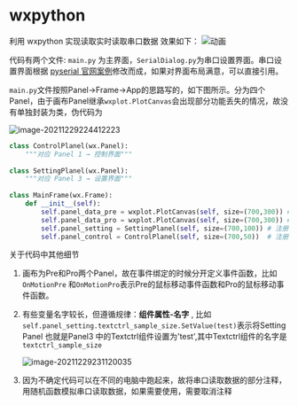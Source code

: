 # wxpython
利用 wxpython 实现读取实时读取串口数据
效果如下：
![动画](https://typora-guohongjie.oss-cn-beijing.aliyuncs.com/img/动画.gif)

代码有两个文件: `main.py` 为主界面，`SerialDialog.py`为串口设置界面。串口设置界面根据 [pyserial 官网案例](https://github.com/pyserial/pyserial/tree/master/examples)修改而成，如果对界面布局满意，可以直接引用。

`main.py`文件按照Panel→Frame→App的思路写的，如下图所示。分为四个Panel，由于画布Panel继承`wxplot.PlotCanvas`会出现部分功能丢失的情况，故没有单独封装为类，伪代码为

![image-20211229224412223](https://typora-guohongjie.oss-cn-beijing.aliyuncs.com/img/image-20211229224412223.png)

```python
class ControlPlanel(wx.Panel):
    """对应 Panel 1 → 控制界面"""
    
class SettingPlanel(wx.Panel):
    """对应 Panel 3 → 设置界面"""
    
class MainFrame(wx.Frame):
    def __init__(self):
        self.panel_data_pre = wxplot.PlotCanvas(self, size=(700,300)) #注册 Panel 2
        self.panel_data_pro = wxplot.PlotCanvas(self, size=(700,300)) # 注册 Panel 4
        self.panel_setting = SettingPlanel(self, size=(700,100)) # 注册 Panel 1 
        self.panel_control = ControlPlanel(self, size=(700,50))  # 注册 Panel 3
```


关于代码中其他细节

1. 画布为Pre和Pro两个Panel，故在事件绑定的时候分开定义事件函数，比如`OnMotionPre` 和`OnMotionPro`表示Pre的鼠标移动事件函数和Pro的鼠标移动事件函数。

2. 有些变量名字较长，但遵循规律：**组件属性-名字** , 比如 `self.panel_setting.textctrl_sample_size.SetValue(test)`表示将Setting Panel 也就是Panel3 中的Textctrl组件设置为'test',其中Textctrl组件的名字是`textctrl_sample_size`

   ![image-20211229231120035](https://typora-guohongjie.oss-cn-beijing.aliyuncs.com/img/image-20211229231120035.png)

3. 因为不确定代码可以在不同的电脑中跑起来，故将串口读取数据的部分注释，用随机函数模拟串口读取数据，如果需要使用，需要取消注释

   
